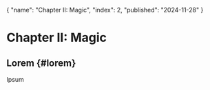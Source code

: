 {
  "name": "Chapter II: Magic",
  "index": 2,
  "published": "2024-11-28"
}
# Chapter II: Magic

## Lorem {#lorem}
Ipsum
